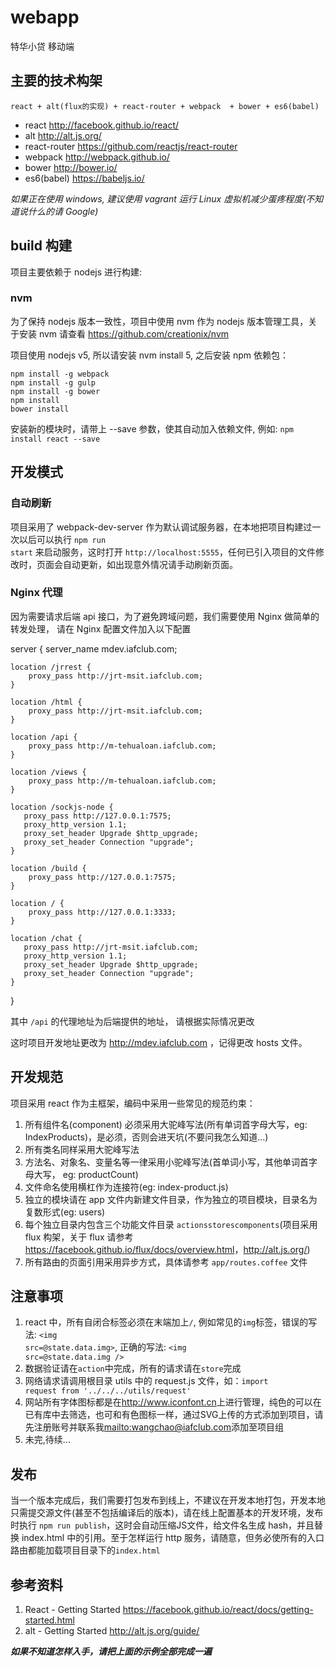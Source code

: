 # webapp

特华小贷 移动端

## 主要的技术构架

    react + alt(flux的实现) + react-router + webpack  + bower + es6(babel)

-   react <http://facebook.github.io/react/>
-   alt <http://alt.js.org/>
-   react-router <https://github.com/reactjs/react-router>
-   webpack <http://webpack.github.io/>
-   bower <http://bower.io/>
-   es6(babel) <https://babeljs.io/>

*如果正在使用 windows, 建议使用 vagrant 运行 Linux 虚拟机减少蛋疼程度(不知道说什么的请 Google)*


## build 构建


项目主要依赖于 nodejs 进行构建:

### nvm

为了保持 nodejs 版本一致性，项目中使用 nvm 作为 nodejs 版本管理工具，关于安装 nvm 请查看 <https://github.com/creationix/nvm>

项目使用 nodejs v5, 所以请安装 nvm install 5, 之后安装 npm 依赖包：

    npm install -g webpack
    npm install -g gulp
    npm install -g bower
    npm install
    bower install

安装新的模块时，请带上 --save 参数，使其自动加入依赖文件, 例如: <code>npm install react --save</code>


## 开发模式

### 自动刷新

项目采用了 webpack-dev-server 作为默认调试服务器，在本地把项目构建过一次以后可以执行 <code>npm run start</code> 来启动服务，这时打开 <code>http://localhost:5555</code>，任何已引入项目的文件修改时，页面会自动更新，如出现意外情况请手动刷新页面。

### Nginx 代理

因为需要请求后端 api 接口，为了避免跨域问题，我们需要使用 Nginx 做简单的转发处理， 请在 Nginx 配置文件加入以下配置

server {
    server_name mdev.iafclub.com;

    location /jrrest {
        proxy_pass http://jrt-msit.iafclub.com;
    }

    location /html {
        proxy_pass http://jrt-msit.iafclub.com;
    }

    location /api {
        proxy_pass http://m-tehualoan.iafclub.com;
    }

    location /views {
        proxy_pass http://m-tehualoan.iafclub.com;
    }

    location /sockjs-node {
       proxy_pass http://127.0.0.1:7575;
       proxy_http_version 1.1;
       proxy_set_header Upgrade $http_upgrade;
       proxy_set_header Connection "upgrade";
    }

    location /build {
        proxy_pass http://127.0.0.1:7575;
    }

    location / {
        proxy_pass http://127.0.0.1:3333;
    }

    location /chat {
       proxy_pass http://jrt-msit.iafclub.com;
       proxy_http_version 1.1;
       proxy_set_header Upgrade $http_upgrade;
       proxy_set_header Connection "upgrade";
    }
}

其中 <code>/api</code> 的代理地址为后端提供的地址， 请根据实际情况更改

这时项目开发地址更改为 <http://mdev.iafclub.com> ，记得更改 hosts 文件。


## 开发规范

项目采用 react 作为主框架，编码中采用一些常见的规范约束：

1.  所有组件名(component) 必须采用大驼峰写法(所有单词首字母大写，eg: IndexProducts)，是必须，否则会进天坑(不要问我怎么知道...)
2.  所有类名同样采用大驼峰写法
3.  方法名、对象名、变量名等一律采用小驼峰写法(首单词小写，其他单词首字母大写， eg: productCount)
4.  文件命名使用横杠作为连接符(eg: index-product.js)
5.  独立的模块请在 app 文件内新建文件目录，作为独立的项目模块，目录名为复数形式(eg: users)
6.  每个独立目录内包含三个功能文件目录 <code>actions</code><code>stores</code><code>components</code>(项目采用 flux 构架，关于 flux 请参考<https://facebook.github.io/flux/docs/overview.html>，<http://alt.js.org/>)
7.  所有路由的页面引用采用异步方式，具体请参考 <code>app/routes.coffee</code> 文件


## 注意事项

1.  react 中，所有自闭合标签必须在末端加上<code>/</code>, 例如常见的<code>img</code>标签，错误的写法: <code>&lt;img src=@state.data.img&gt;</code>, 正确的写法: <code>&lt;img src=@state.data.img /&gt;</code>
2.  数据验证请在<code>action</code>中完成，所有的请求请在<code>store</code>完成
3.  网络请求请调用根目录 utils 中的 request.js 文件，如：<code>import request from '../../../utils/request'</code>
4.  网站所有字体图标都是在<http://www.iconfont.cn>上进行管理，纯色的可以在已有库中去筛选，也可和有色图标一样，通过SVG上传的方式添加到项目，请先注册账号并联系我<mailto:wangchao@iafclub.com>添加至项目组
5.  未完,待续...


## 发布

当一个版本完成后，我们需要打包发布到线上，不建议在开发本地打包，开发本地只需提交源文件(甚至不包括编译后的版本)，请在线上配置基本的开发环境，发布时执行 <code>npm run publish</code>，这时会自动压缩JS文件，给文件名生成 hash，并且替换 index.html 中的引用。至于怎样运行 http 服务，请随意，但务必使所有的入口路由都能加载项目目录下的<code>index.html</code>

## 参考资料

1.  React - Getting Started <https://facebook.github.io/react/docs/getting-started.html>
2.  alt - Getting Started <http://alt.js.org/guide/>

***如果不知道怎样入手，请把上面的示例全部完成一遍***
